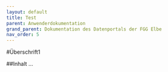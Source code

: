 ```yaml
---
layout: default
title: Test
parent: Anwenderdokumentation
grand_parent: Dokumentation des Datenportals der FGG Elbe
nav_order: 5
---
```


#Überschrift1

##Inhalt
...
